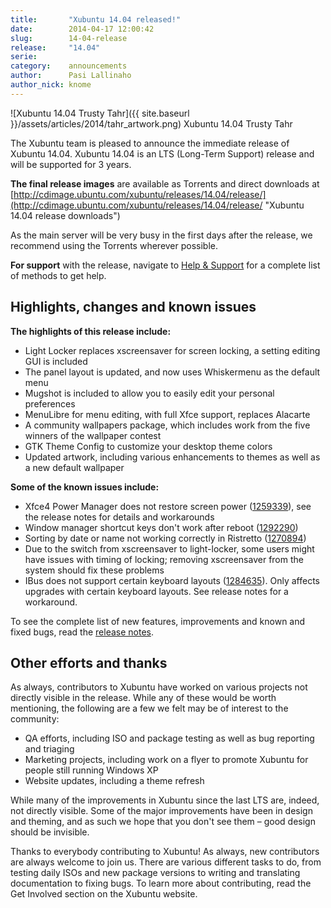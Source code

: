 ```yaml
---
title:       "Xubuntu 14.04 released!"
date:        2014-04-17 12:00:42
slug:        14-04-release
release:     "14.04"
serie:       
category:    announcements
author:      Pasi Lallinaho
author_nick: knome
---
```


![Xubuntu 14.04 Trusty Tahr]({{ site.baseurl }}/assets/articles/2014/tahr_artwork.png)
Xubuntu 14.04 Trusty Tahr

The Xubuntu team is pleased to announce the immediate release of Xubuntu 14.04. Xubuntu 14.04 is an LTS (Long-Term Support) release and will be supported for 3 years.

**The final release images** are available as Torrents and direct downloads at [http://cdimage.ubuntu.com/xubuntu/releases/14.04/release/](http://cdimage.ubuntu.com/xubuntu/releases/14.04/release/ "Xubuntu 14.04 release downloads")

As the main server will be very busy in the first days after the release, we recommend using the Torrents wherever possible.

**For support** with the release, navigate to [Help &amp; Support](http://xubuntu.org/help/ "Help & Support") for a complete list of methods to get help.

Highlights, changes and known issues
------------------------------------

**The highlights of this release include:**

- Light Locker replaces xscreensaver for screen locking, a setting editing GUI is included
- The panel layout is updated, and now uses Whiskermenu as the default menu
- Mugshot is included to allow you to easily edit your personal preferences
- MenuLibre for menu editing, with full Xfce support, replaces Alacarte
- A community wallpapers package, which includes work from the five winners of the wallpaper contest
- GTK Theme Config to customize your desktop theme colors
- Updated artwork, including various enhancements to themes as well as a new default wallpaper

**Some of the known issues include:**

- Xfce4 Power Manager does not restore screen power ([1259339](https://bugs.launchpad.net/ubuntu/+source/xfce4-power-manager/+bug/1259339)), see the release notes for details and workarounds
- Window manager shortcut keys don't work after reboot ([1292290](https://bugs.launchpad.net/ubuntu/+source/xfce4-settings/+bug/1292290))
- Sorting by date or name not working correctly in Ristretto ([1270894](https://bugs.launchpad.net/ubuntu/+source/ristretto/+bug/1270894))
- Due to the switch from xscreensaver to light-locker, some users might have issues with timing of locking; removing xscreensaver from the system should fix these problems
- IBus does not support certain keyboard layouts ([1284635](https://bugs.launchpad.net/ubuntu/+source/ibus/+bug/1284635)). Only affects upgrades with certain keyboard layouts. See release notes for a workaround.

To see the complete list of new features, improvements and known and fixed bugs, read the [release notes](https://wiki.ubuntu.com/TrustyTahr/ReleaseNotes/Xubuntu "Xubuntu 14.04 Release notes").

Other efforts and thanks
------------------------

As always, contributors to Xubuntu have worked on various projects not directly visible in the release. While any of these would be worth mentioning, the following are a few we felt may be of interest to the community:

- QA efforts, including ISO and package testing as well as bug reporting and triaging
- Marketing projects, including work on a flyer to promote Xubuntu for people still running Windows XP
- Website updates, including a theme refresh

While many of the improvements in Xubuntu since the last LTS are, indeed, not directly visible. Some of the major improvements have been in design and theming, and as such we hope that you don't see them – good design should be invisible.

Thanks to everybody contributing to Xubuntu! As always, new contributors are always welcome to join us. There are various different tasks to do, from testing daily ISOs and new package versions to writing and translating documentation to fixing bugs. To learn more about contributing, read the Get Involved section on the Xubuntu website.
